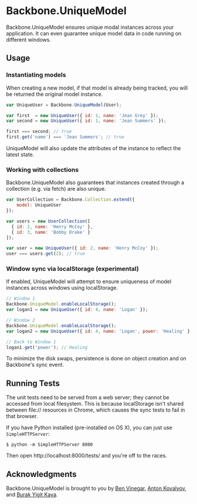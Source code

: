 Backbone.UniqueModel
======================

Backbone.UniqueModel ensures unique modal instances across your application. It can even guarantee unique model data in code running on different windows.

## Usage

### Instantiating models

When creating a new model, if that model is already being tracked, you will be returned the original model instance.

```javascript
var UniqueUser = Backbone.UniqueModel(User);

var first  = new UniqueUser({ id: 1, name: 'Jean Grey' });
var second = new UniqueUser({ id: 1, name: 'Jean Summers' });

first === second; // true
first.get('name') === 'Jean Summers'; // true
```

UniqueModel will also update the attributes of the instance to reflect the latest state.

### Working with collections

Backbone.UniqueModel also guarantees that instances created through a collection (e.g. via fetch) are also unique.

```javascript
var UserCollection = Backbone.Collection.extend({
    model: UniqueUser
});

var users = new UserCollection([
  { id: 2, name: 'Henry McCoy' },
  { id: 3, name: 'Bobby Drake' }
]);

var user = new UniqueUser({ id: 2, name: 'Henry McCoy' });
user === users.get(2); // true
```

### Window sync via localStorage (experimental)

If enabled, UniqueModel will attempt to ensure uniqueness of model instances across windows using localStorage.

```javascript
// Window 1
Backbone.UniqueModel.enableLocalStorage();
var logan1 = new UniqueUser({ id: 4, name: 'Logan' });

// Window 2
Backbone.UniqueModel.enableLocalStorage();
var logan2 = new UniqueUser({ id: 4, name: 'Logan', power: 'Healing' });

// Back to Window 1
logan1.get('power'); // Healing
```

To minimize the disk swaps, persistence is done on object creation and on Backbone's sync event.

## Running Tests

The unit tests need to be served from a web server; they cannot be accessed from local filesystem. This is because localStorage isn't shared between file:// resources in Chrome, which causes the sync tests to fail in that browser.

If you have Python installed (pre-installed on OS X), you can just use `SimpleHTTPServer`:

```
$ python -m SimpleHTTPServer 8000
```

Then open http://localhost:8000/tests/ and you're off to the races.

## Acknowledgments

Backbone.UniqueModel is brought to you by [Ben Vinegar](http://github.com/benvinegar), [Anton Kovalyov](http://github.com/antonkovalyov), and [Burak Yigit Kaya](http://github.com/byk).
